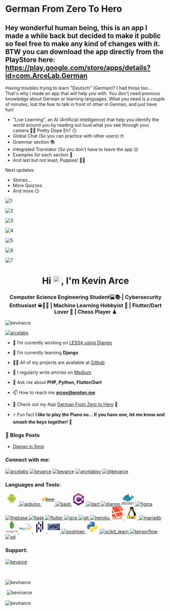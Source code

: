 # German From Zero To Hero
Hey wonderful human being, this is an app I made a while back but decided to make it public so feel free to make any kind of changes with it.
BTW you can download the app directly from the PlayStore here: 
https://play.google.com/store/apps/details?id=com.ArceLab.German
-------------------------------------------------------------------
Having troubles trying to learn "Deutsch" (German)?
I had those too... That's why I made an app that will help you with.
You don't need previous knowledge about German or learning languages. What you need is a couple of minutes, lost the fear to talk in front of other in German, and just have fun!
- "Live Learning", an AI (Artificial Intelligence) that help you identify the world around you by reading out loud what you see through your camera 🤖📸 Pretty Dope Eh? 😏
- Global Chat (So you can practice with other users) 🤓
- Grammar section 📚
- Integrated Translator (So you don't have to leave the app 😉
- Examples for each section 🤠
- And last but not least, Puppies! 🥳🐶

Next updates:
- Stories...
- More Quizzes
- And more 😏

![1](https://user-images.githubusercontent.com/29236093/162641779-b4f9dd4f-0318-4f2a-9334-841be4053222.png)

![2](https://user-images.githubusercontent.com/29236093/162641782-0439714a-1424-46ec-b2f8-f561d79025cd.png)

![3](https://user-images.githubusercontent.com/29236093/162641796-674fcf94-d0e9-4b17-a1bf-f95265ee793b.png)

![4](https://user-images.githubusercontent.com/29236093/162641825-e0b67bc8-e0f4-49ff-aaa7-047ad3e587f2.png)

![5](https://user-images.githubusercontent.com/29236093/162641831-f114c4c9-ca44-446c-a536-418a214b1be7.png)

![6](https://user-images.githubusercontent.com/29236093/162641854-72e4a511-fac7-443c-be5c-ebe1151d9829.png)

![7](https://user-images.githubusercontent.com/29236093/162641856-b61a7384-95a0-4419-9fb0-94293b1a4d1f.png)

<h1 align="center">Hi <a href="https://www.gautamkrishnar.com/"><img src="https://media.giphy.com/media/hvRJCLFzcasrR4ia7z/giphy.gif" width="25px" height="25px"></a>, I'm Kevin Arce</h1>
<h3 align="center">Computer Science Engineering Student💻📚 | Cybersecurity Enthusiast ☠👨‍💻 | Machine Learning Hobbyist 🤖 | Flutter/Dart Lover 📱 | Chess Player ♟</h3>

<p align="left"> <img src="https://komarev.com/ghpvc/?username=kevinarce&label=Profile%20views&color=0e75b6&style=flat" alt="kevinarce" /> </p>

<p align="left"> <a href="https://twitter.com/arcelabs" target="blank"><img src="https://img.shields.io/twitter/follow/arcelabs?logo=twitter&style=for-the-badge" alt="arcelabs" /></a> </p>

- 🔭 I’m currently working on [LESSA using Django](https://www.kaggle.com/datasets/kevarce/lenguaje-de-seas-de-el-salvador-lessa)

- 🌱 I’m currently learning **Django**

- 👨‍💻 All of my projects are available at [Github](https://github.com/KevinArce)

- 📝 I regularly write articles on [Medium](https://medium.com/@kevarce)

- 💬 Ask me about **PHP, Python, Flutter/Dart**

- 📫 How to reach me **arcex@proton.me**

- 📱 Check out my App [German From Zero to Hero](https://play.google.com/store/apps/details?id=com.ArceLab.German) 🤠 

- ⚡ Fun fact **I like to play the Piano so... If you have one, let me know and smash the keys together! 🥳**

### 📑 Blogs Posts
<!-- BLOG-POST-LIST:START -->
- [Django in 5min](https://medium.com/@kevarce/django-in-5min-22b473a9309e?source=rss-bbe042ba67c4------2)
<!-- BLOG-POST-LIST:END -->

<h3 align="left">Connect with me:</h3>
<p align="left">
<a href="https://twitter.com/arcelabs" target="blank"><img align="center" src="https://raw.githubusercontent.com/rahuldkjain/github-profile-readme-generator/master/src/images/icons/Social/twitter.svg" alt="arcelabs" height="30" width="40" /></a>
<a href="https://linkedin.com/in/kevarce" target="blank"><img align="center" src="https://raw.githubusercontent.com/rahuldkjain/github-profile-readme-generator/master/src/images/icons/Social/linked-in-alt.svg" alt="kevarce" height="30" width="40" /></a>
<a href="https://kaggle.com/kevarce" target="blank"><img align="center" src="https://raw.githubusercontent.com/rahuldkjain/github-profile-readme-generator/master/src/images/icons/Social/kaggle.svg" alt="kevarce" height="30" width="40" /></a>
<a href="https://instagram.com/arcelabsv" target="blank"><img align="center" src="https://raw.githubusercontent.com/rahuldkjain/github-profile-readme-generator/master/src/images/icons/Social/instagram.svg" alt="arcelabsv" height="30" width="40" /></a>
<a href="https://medium.com/@kevarce" target="blank"><img align="center" src="https://raw.githubusercontent.com/rahuldkjain/github-profile-readme-generator/master/src/images/icons/Social/medium.svg" alt="@kevarce" height="30" width="40" /></a>
</p>

<h3 align="left">Languages and Tools:</h3>
<p align="left"> <a href="https://developer.android.com" target="_blank" rel="noreferrer"> <img src="https://raw.githubusercontent.com/devicons/devicon/master/icons/android/android-original-wordmark.svg" alt="android" width="40" height="40"/> </a> <a href="https://www.arduino.cc/" target="_blank" rel="noreferrer"> <img src="https://cdn.worldvectorlogo.com/logos/arduino-1.svg" alt="arduino" width="40" height="40"/> </a> <a href="https://aws.amazon.com" target="_blank" rel="noreferrer"> <img src="https://raw.githubusercontent.com/devicons/devicon/master/icons/amazonwebservices/amazonwebservices-original-wordmark.svg" alt="aws" width="40" height="40"/> </a> <a href="https://www.gnu.org/software/bash/" target="_blank" rel="noreferrer"> <img src="https://www.vectorlogo.zone/logos/gnu_bash/gnu_bash-icon.svg" alt="bash" width="40" height="40"/> </a> <a href="https://www.w3schools.com/cs/" target="_blank" rel="noreferrer"> <img src="https://raw.githubusercontent.com/devicons/devicon/master/icons/csharp/csharp-original.svg" alt="csharp" width="40" height="40"/> </a> <a href="https://dart.dev" target="_blank" rel="noreferrer"> <img src="https://www.vectorlogo.zone/logos/dartlang/dartlang-icon.svg" alt="dart" width="40" height="40"/> </a> <a href="https://www.djangoproject.com/" target="_blank" rel="noreferrer"> <img src="https://static.djangoproject.com/img/logos/django-logo-negative.svg" alt="django" width="70" height="70"/> </a> <a href="https://www.docker.com/" target="_blank" rel="noreferrer"> <img src="https://raw.githubusercontent.com/devicons/devicon/master/icons/docker/docker-original-wordmark.svg" alt="docker" width="40" height="40"/> </a> <a href="https://www.figma.com/" target="_blank" rel="noreferrer"> <img src="https://www.vectorlogo.zone/logos/figma/figma-icon.svg" alt="figma" width="40" height="40"/> </a> <a href="https://firebase.google.com/" target="_blank" rel="noreferrer"> <img src="https://www.vectorlogo.zone/logos/firebase/firebase-icon.svg" alt="firebase" width="40" height="40"/> </a> <a href="https://flask.palletsprojects.com/" target="_blank" rel="noreferrer"> <img src="https://www.vectorlogo.zone/logos/pocoo_flask/pocoo_flask-icon.svg" alt="flask" width="40" height="40"/> </a> <a href="https://flutter.dev" target="_blank" rel="noreferrer"> <img src="https://www.vectorlogo.zone/logos/flutterio/flutterio-icon.svg" alt="flutter" width="40" height="40"/> </a> <a href="https://cloud.google.com" target="_blank" rel="noreferrer"> <img src="https://www.vectorlogo.zone/logos/google_cloud/google_cloud-icon.svg" alt="gcp" width="40" height="40"/> </a> <a href="https://git-scm.com/" target="_blank" rel="noreferrer"> <img src="https://www.vectorlogo.zone/logos/git-scm/git-scm-icon.svg" alt="git" width="40" height="40"/> </a> <a href="https://heroku.com" target="_blank" rel="noreferrer"> <img src="https://www.vectorlogo.zone/logos/heroku/heroku-icon.svg" alt="heroku" width="40" height="40"/> </a> <a href="https://laravel.com/" target="_blank" rel="noreferrer"> <img src="https://raw.githubusercontent.com/devicons/devicon/master/icons/laravel/laravel-plain-wordmark.svg" alt="laravel" width="40" height="40"/> </a> <a href="https://www.linux.org/" target="_blank" rel="noreferrer"> <img src="https://raw.githubusercontent.com/devicons/devicon/master/icons/linux/linux-original.svg" alt="linux" width="40" height="40"/> </a> <a href="https://mariadb.org/" target="_blank" rel="noreferrer"> <img src="https://www.vectorlogo.zone/logos/mariadb/mariadb-icon.svg" alt="mariadb" width="40" height="40"/> </a> <a href="https://www.mongodb.com/" target="_blank" rel="noreferrer"> <img src="https://raw.githubusercontent.com/devicons/devicon/master/icons/mongodb/mongodb-original-wordmark.svg" alt="mongodb" width="40" height="40"/> </a> <a href="https://www.mysql.com/" target="_blank" rel="noreferrer"> <img src="https://raw.githubusercontent.com/devicons/devicon/master/icons/mysql/mysql-original-wordmark.svg" alt="mysql" width="40" height="40"/> </a> <a href="https://pandas.pydata.org/" target="_blank" rel="noreferrer"> <img src="https://raw.githubusercontent.com/devicons/devicon/2ae2a900d2f041da66e950e4d48052658d850630/icons/pandas/pandas-original.svg" alt="pandas" width="40" height="40"/> </a> <a href="https://www.php.net" target="_blank" rel="noreferrer"> <img src="https://raw.githubusercontent.com/devicons/devicon/master/icons/php/php-original.svg" alt="php" width="40" height="40"/> </a> <a href="https://postman.com" target="_blank" rel="noreferrer"> <img src="https://www.vectorlogo.zone/logos/getpostman/getpostman-icon.svg" alt="postman" width="40" height="40"/> </a> <a href="https://www.python.org" target="_blank" rel="noreferrer"> <img src="https://raw.githubusercontent.com/devicons/devicon/master/icons/python/python-original.svg" alt="python" width="40" height="40"/> </a> <a href="https://scikit-learn.org/" target="_blank" rel="noreferrer"> <img src="https://upload.wikimedia.org/wikipedia/commons/0/05/Scikit_learn_logo_small.svg" alt="scikit_learn" width="40" height="40"/> </a> <a href="https://www.tensorflow.org" target="_blank" rel="noreferrer"> <img src="https://www.vectorlogo.zone/logos/tensorflow/tensorflow-icon.svg" alt="tensorflow" width="40" height="40"/> </a> <a href="https://www.adobe.com/products/xd.html" target="_blank" rel="noreferrer"> <img src="https://cdn.worldvectorlogo.com/logos/adobe-xd.svg" alt="xd" width="40" height="40"/> </a> </p>

<h3 align="left">Support:</h3>
<p><a href="https://www.buymeacoffee.com/kevarce"> <img align="center" src="https://cdn.buymeacoffee.com/buttons/v2/default-yellow.png" height="50" width="210" alt="kevarce" /></a></p><br>

<p><img align="center" src="https://github-readme-stats.vercel.app/api/top-langs?username=kevinarce&show_icons=true&locale=en&layout=compact" alt="kevinarce" /></p>

<p>&nbsp;<img align="center" src="https://github-readme-stats.vercel.app/api?username=kevinarce&show_icons=true&locale=en" alt="kevinarce" /></p>

<p><img align="center" src="https://github-readme-streak-stats.herokuapp.com/?user=kevinarce&" alt="kevinarce" /></p>
